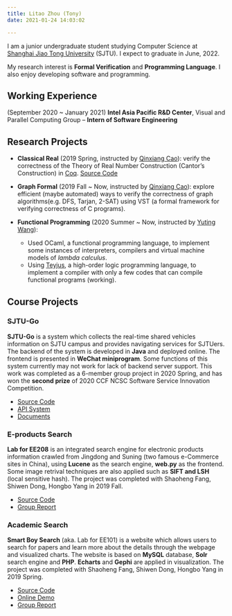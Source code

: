 ```yaml
---
title: Litao Zhou (Tony)
date: 2021-01-24 14:03:02

---
```


I am a junior undergraduate student studying Computer Science at [Shanghai Jiao Tong University](https://www.sjtu.edu.cn/) (SJTU). I expect to graduate in June, 2022.

My research interest is **Formal Verification** and **Programming Language**. I also enjoy developing software and programming.



## Working Experience

(September 2020 ~ January 2021) **Intel Asia Pacific R&D Center**, Visual and Parallel Computing Group – **Intern of Software Engineering**

## Research Projects

- **Classical Real** (2019 Spring, instructed by [Qinxiang Cao](http://jhc.sjtu.edu.cn/people/members/faculty/qinxiang-cao.html)): verify the correctness of the Theory of Real Number Construction (Cantor’s Construction) in [Coq](https://coq.inria.fr/). [Source Code](https://github.com/QinxiangCao/ClassicalReal)

- **Graph Formal** (2019 Fall ~ Now, instructed by [Qinxiang Cao](http://jhc.sjtu.edu.cn/people/members/faculty/qinxiang-cao.html)): explore efficient (maybe automated) ways to verify the correctness of graph algorithms(e.g. DFS, Tarjan, 2-SAT) using VST (a formal framework for verifying correctness of C programs).

- **Functional Programming** (2020 Summer ~ Now, instructed by [Yuting Wang](http://jhc.sjtu.edu.cn/~yutingwang/)):
  - Used OCaml, a functional programming language, to implement some instances of interpreters, compilers and virtual machine models of *lambda calculus*.
  - Using [Teyjus](http://teyjus.cs.umn.edu/), a high-order logic programming language, to implement a compiler with only a few codes that can compile functional programs (working).



## Course Projects

### SJTU-Go

**SJTU-Go** is a system which collects the real-time shared vehicles information on SJTU campus and provides navigating services for SJTUers. The backend of the system is developed in **Java** and deployed online. The frontend is presented in **WeChat miniprogram**. Some functions of this system currently may not work for lack of backend server support. This work was completed as a 6-member group project in 2020 Spring, and has won the **second prize** of 2020 CCF NCSC Software Service Innovation Competition.

- [Source Code](https://github.com/ltzone/SJTU-Go)
- [API System](https://api.ltzhou.com/swagger-ui.html)
- [Documents](https://1drv.ms/u/s!AqXD2GiI6Tj2gaJaDWntlBhQ--QA_Q?e=FodbYt)

### E-products Search

**Lab for EE208** is an integrated search engine for electronic products information crawled from Jingdong and Suning (two famous e-Commerce sites in China), using **Lucene** as the search engine, **web.py** as the frontend. Some image retrival techniques are also applied such as **SIFT and LSH** (local sensitive hash). The project was completed with Shaoheng Fang, Shiwen Dong, Hongbo Yang in 2019 Fall.

- [Source Code](https://github.com/ltzone/EE208Lab/)
- [Group Report](https://www.ltzhou.com/wp-content/uploads/2020/03/report.pdf)

### Academic Search

**Smart Boy Search** (aka. Lab for EE101) is a website which allows users to search for papers and learn more about the details through the webpage and visualized charts. The website is based on **MySQL** database, **Solr** search engine and **PHP**. **Echarts** and **Gephi** are applied in visualization. The project was completed with Shaoheng Fang, Shiwen Dong, Hongbo Yang in 2019 Spring.

- [Source Code](https://github.com/ltzone/SmartBoySearch)
- [Online Demo](https://acemap.ltzhou.com/)
- [Group Report](https://www.ltzhou.com/wp-content/uploads/2020/03/Group14_report.pdf)